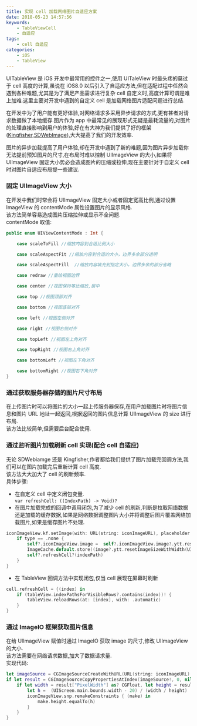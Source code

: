 ```yaml
---
title: 实现 cell 加载网络图片自适应方案
date: 2018-05-23 14:57:56
keywords: 
    - TableViewCell
    - 自适应
tags: 
    - cell 自适应
categories: 
    - iOS
    - TableView
---
```

UITableView 是 iOS 开发中最常用的控件之一,使用 UITaleView 时最头疼的莫过于 cell 高度的计算,虽说在 iOS8.0 以后引入了自适应方法,但在适配过程中任然会遇到各种难题,尤其是为了满足产品需求进行复杂 cell 自定义时,高度计算可谓是难上加难.这里主要对开发中遇到的自定义 cell 是加载网络图片适配问题进行总结.
<!--more-->

在开发中为了用户能有更好体验,对网络请求多采用异步请求的方式,更有甚者对请求数据做了本地缓存.图片作为 app 中最常见的展现形式无疑是最耗流量的,对图片的处理直接影响到用户的体验,好在有大神为我们提供了好的框架([Kingfisher](https://github.com/onevcat/Kingfisher),[SDWebImage](https://github.com/rs/SDWebImage)),大大提高了我们的开发效率.

图片的异步加载提高了用户体验,却在开发中遇到了新的难题,因为图片异步加载你无法提前预知图片的尺寸,在布局时难以控制 UIImageView 的大小,如果将 UIImageView 固定大小势必会造成图片的压缩或拉伸,现在主要针对于自定义 cell 时对图片自适应布局提一些建议.

### 固定 UIImageView 大小
在开发中我们时常会将 UIImageView 固定大小或者固定宽高比例,通过设置 ImageView 的 contentMode 属性设置图片的显示风格.  
该方法简单容易造成图片压缩拉伸或显示不全问题.  
contentMode 取值:  

```swift
public enum UIViewContentMode : Int {

    case scaleToFill //缩放内容到合适比例大小

    case scaleAspectFit //缩放内容到合适的大小，边界多余部分透明

    case scaleAspectFill  //缩放内容填充到指定大小，边界多余的部分省略

    case redraw //重绘视图边界

    case center //视图保持等比缩放,居中

    case top //视图顶部对齐

    case bottom //视图底部对齐

    case left //视图左侧对齐

    case right //视图右侧对齐

    case topLeft //视图左上角对齐

    case topRight //视图右上角对齐

    case bottomLeft //视图左下角对齐

    case bottomRight //视图右下角对齐
}
```

### 通过获取服务器存储的图片尺寸布局
在上传图片时可以将图片的大小一起上传服务器保存,在用户加载图片时将图片信息和图片 URL 地址一起返回,根据返回的图片信息计算 UIImageView 的 size 进行布局.  
该方法比较简单,但需要后台配合使用.

### 通过监听图片加载刷新 cell 实现(配合 cell 自适应)
无论 SDWebiamge 还是 Kingfisher,作者都给我们提供了图片加载完回调方法,我们可以在图片加载完后重新计算 cell 高度.  
该方法大大加大了 cell 的刷新频率.  
具体步骤:  
* 在自定义 cell 中定义闭包变量.  
``var refreshCell: ((IndexPath) -> Void)?``
* 在图片加载完成的回调中调用闭包,为了减少 cell 的刷新,判断是拉取网络数据还是加载的缓存数据,如果是网络数据调整图片大小并将调整后图片覆盖网络加载图片,如果是缓存图片不处理.  
```swift
iconImageView.kf.setImage(with: URL(string: iconImageURL), placeholder: UIImage(named: "tmp")) { [weak self](image, error, type, url) in
    if type == .none {
        self?.iconImageView.image =  self?.iconImageView.image?.ytt.resetImageSizeWithWidth(UIScreen.main.bounds.width)
        ImageCache.default.store((image?.ytt.resetImageSizeWithWidth(UIScreen.main.bounds.width))!, forKey: (url?.absoluteString)!)
        self?.refreshCell?(indexPath)
    }
}
```
* 在 TableView 回调方法中实现闭包,仅当 cell 展现在屏幕时刷新
```swift
cell.refreshCell = {(index) in
    if (tableView.indexPathsForVisibleRows?.contains(index))! {
        tableView.reloadRows(at: [index], with: .automatic)
    }
}
```

### 通过 ImageIO 框架获取图片信息
在给 UIImageView 赋值时通过 ImageIO 获取 image 的尺寸,修改 UIImageView 的大小.  
该方法需要在网络请求数据,加大了数据请求量.  
实现代码:
```swift
let imageSource = CGImageSourceCreateWithURL(URL(string: iconImageURL)! as CFURL, nil)
if let result = CGImageSourceCopyPropertiesAtIndex(imageSource!, 0, nil) as? Dictionary<String, Any> {
    if let width = result["PixelWidth"] as? CGFloat, let height = result["PixelHeight"] as? CGFloat {
        let h =  (UIScreen.main.bounds.width - 20) / (width / height)
        iconImageView.snp.remakeConstraints { (make) in
            make.height.equalTo(h)
        }
    }
}
```
